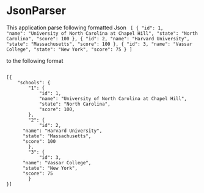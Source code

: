 # JsonParser
This application parse following formatted Json
<code>
[
{
    "id": 1,
    "name": "University of North Carolina at Chapel Hill",
    "state": "North Carolina",
    "score": 100
  },
  {
    "id": 2,
    "name": "Harvard University",
    "state": "Massachusetts",
    "score": 100
  },
  {
    "id": 3,
    "name": "Vassar College",
    "state": "New York",
    "score": 75
  }
  ]
</code>

to the following format

<code>
[{
	"schools": {
		"1": {
			"id": 1,
			"name": "University of North Carolina at Chapel Hill",
			"state": "North Carolina",
			"score": 100,
		},
		"2": {
			"id": 2,
      "name": "Harvard University",
      "state": "Massachusetts",
      "score": 100
		},
		"3": {
			"id": 3,
      "name": "Vassar College",
      "state": "New York",
      "score": 75
		}
}]
</code>
